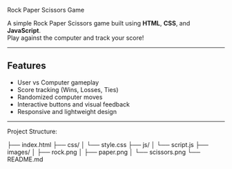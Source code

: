  Rock Paper Scissors Game

A simple Rock Paper Scissors game built using **HTML**, **CSS**, and **JavaScript**.  
Play against the computer and track your score!

---

## Features

- User vs Computer gameplay
- Score tracking (Wins, Losses, Ties)
- Randomized computer moves
- Interactive buttons and visual feedback
- Responsive and lightweight design

---

 Project Structure:
 
├── index.html
├── css/
│ └── style.css
├── js/
│ └── script.js
├── images/
│ ├── rock.png
│ ├── paper.png
│ └── scissors.png
└── README.md
